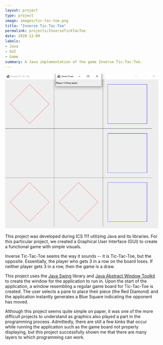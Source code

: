 ```yaml
---
layout: project
type: project
image: images/tic-tac-toe.png
title: "Inverse Tic-Tac-Toe"
permalink: projects/InverseTickTacToe
date: 2020-12-09
labels:
- Java
- GUI
- Game
summary: A Java implementation of the game Inverse Tic-Tac-Toe.
---
```

<img class="ui large right floated rounded image" src="../images/InverseTicTacToe.png" alt="inverse-tic-tac-toe">

This project was developed during ICS 111 utilizing Java and its libraries. For this particular project, we created a Graphical User Interface (GUI) to create a functional game with simple visuals.

Inverse Tic-Tac-Toe seems the way it sounds -- it is Tic-Tac-Toe, but the opposite. Essentially, the player who gets 3 in a row on the board loses. If neither player gets 3 in a row, then the game is a draw.

This project uses the [Java Swing](https://docs.oracle.com/javase/7/docs/api/javax/swing/package-summary.html) library and [Java Abstract Window Toolkit](https://docs.oracle.com/javase/7/docs/api/java/awt/package-summary.html) to create the window for the application to run in. Upon the start of the application, a window resembling a regular game board for Tic-Tac-Toe is created. The user selects a pane to place their piece (the Red Diamond) and the application instantly generates a Blue Square indicating the opponent has moved. 

Although this project seems quite simple on paper, it was one of the more difficult projects to understand as graphics also played a part in the programming process. Admittedly, there are still a few kinks that occur while running the application such as the game board not properly displaying, but this project successfully shown me that there are many layers to which programming can work.

